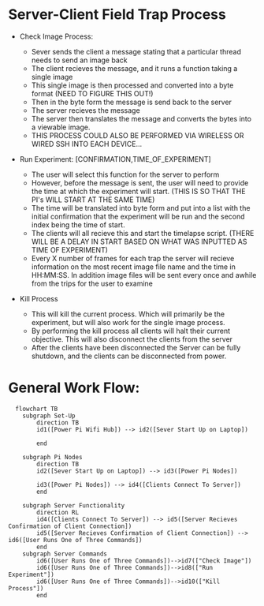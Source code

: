 # Server-Client Field Trap Process

* Check Image Process: 
  * Sever sends the client a message stating that a particular thread needs to send an image back
  * The client recieves the message, and it runs a function taking a single image
  * This single image is then processed and converted into a byte format (NEED TO FIGURE THIS OUT!)
  * Then in the byte form the message is send back to the server
  * The server recieves the message 
  * The server then translates the message and converts the bytes into a viewable image.
  * THIS PROCESS COULD ALSO BE PERFORMED VIA WIRELESS OR WIRED SSH INTO EACH DEVICE...

* Run Experiment: [CONFIRMATION,TIME_OF_EXPERIMENT]
  * The user will select this function for the server to perform
  * However, before the message is sent, the user will need to provide the time at which the experiment will start. (THIS IS SO THAT THE PI's WILL START AT THE SAME TIME)
  * The time will be translated into byte form and put into a list with the initial confirmation that the experiment will be run and the second index being the time of start.
  * The clients will all recieve this and start the timelapse script. (THERE WILL BE A DELAY IN START BASED ON WHAT WAS INPUTTED AS TIME OF EXPERIMENT)
  * Every X number of frames for each trap the server will recieve information on the most recent image file name and the time in HH:MM:SS. In addition image files will be sent every once and awhile from the trips for the user to examine

* Kill Process
  * This will kill the current process. Which will primarily be the experiment, but will also work for the single image process.
  * By performing the kill process all clients will halt their current objective. This will also disconnect the clients from the server
  * After the clients have been disconnected the Server can be fully shutdown, and the clients can be disconnected from power.


# General Work Flow:

```mermaid
  flowchart TB
    subgraph Set-Up
        direction TB
        id1([Power Pi Wifi Hub]) --> id2([Sever Start Up on Laptop])

        end

    subgraph Pi Nodes 
        direction TB
        id2([Sever Start Up on Laptop]) --> id3([Power Pi Nodes])
        
        id3([Power Pi Nodes]) --> id4([Clients Connect To Server])
        end

    subgraph Server Functionality
        direction RL
        id4([Clients Connect To Server]) --> id5([Server Recieves Confirmation of Client Connection])
        id5([Server Recieves Confirmation of Client Connection]) --> id6([User Runs One of Three Commands])
        end
    subgraph Server Commands
        id6([User Runs One of Three Commands])-->id7(["Check Image"])
        id6([User Runs One of Three Commands])-->id8(["Run Experiment"])
        id6([User Runs One of Three Commands])-->id10(["Kill Process"])
        end
```
